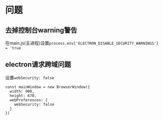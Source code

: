 # 问题

## 去掉控制台warning警告
在main.js(主进程)设置`process.env['ELECTRON_DISABLE_SECURITY_WARNINGS'] = 'true`

## electron请求跨域问题
设置`webSecurity: false`
```javascript{5}
const mainWindow = new BrowserWindow({
  width: 900,
  height: 670,
  webPreferences: {
    webSecurity: false
  }
})
```



